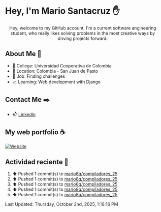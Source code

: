 # Hey, I'm Mario Santacruz :raised_hand:

<center>
    Hey, welcome to my GitHub account, I'm a current software engineering student, who really likes solving problems in the most creative ways by driving projects forward.
</center>

## About Me 🤔

- :school_satchel: College: Universidad Cooperativa de Colombia
- :round_pushpin: Location: Colombia - San Juan de Pasto
- :briefcase: Job: Finding challenges
- :chart_with_upwards_trend: Learning: Web development with Django

## Contact Me :black_nib:

- :mailbox: [LinkedIn](https://www.linkedin.com/in/mario-fernando-santacruz-pantoja-967349324/)

## My web portfolio :coffee:

[![Website](https://img.shields.io/website?url=https%3A%2F%2Fmiportfolio-murex.vercel.app%2F&up_message=My%20portfolio&up_color=yellow&down_message=Website&down_color=black&style=for-the-badge&label=Personal%20website)](https://miportfolio-murex.vercel.app/)

## Actividad reciente :eyes:
<!--RECENT_ACTIVITY:start-->
1. ⬆️ Pushed 1 commit(s) to [mario8q/compiladores_25](https://github.com/mario8q/compiladores_25)<br>
2. ⬆️ Pushed 1 commit(s) to [mario8q/compiladores_25](https://github.com/mario8q/compiladores_25)<br>
3. ⬆️ Pushed 1 commit(s) to [mario8q/compiladores_25](https://github.com/mario8q/compiladores_25)<br>
4. ⬆️ Pushed 1 commit(s) to [mario8q/compiladores_25](https://github.com/mario8q/compiladores_25)<br>
5. ⬆️ Pushed 1 commit(s) to [mario8q/compiladores_25](https://github.com/mario8q/compiladores_25)<br>
<!--RECENT_ACTIVITY:end-->
<!--RECENT_ACTIVITY:last_update-->
Last Updated: Thursday, October 2nd, 2025, 1:16:16 PM
<!--RECENT_ACTIVITY:last_update_end-->
